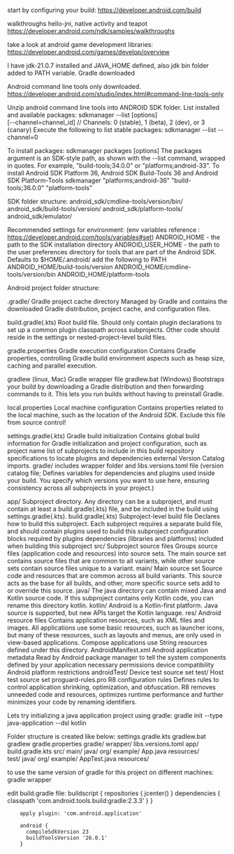 start by configuring your build:
  https://developer.android.com/build

walkthroughs hello-jni, native activity and teapot
  https://developer.android.com/ndk/samples/walkthroughs

take a look at android game development libraries:
  https://developer.android.com/games/develop/overview

I have jdk-21.0.7 installed and JAVA_HOME defined, also jdk bin folder added to PATH variable.
Gradle downloaded

Android command line tools only downloaded.
  https://developer.android.com/studio/index.html#command-line-tools-only

Unzip android command line tools into ANDROID SDK folder. 
List installed and available packages:
sdkmanager --list [options] \
           [--channel=channel_id] // Channels: 0 (stable), 1 (beta), 2 (dev), or 3 (canary)
Execute the following to list stable packages:
sdkmanager --list --channel=0

To install packages:
sdkmanager packages [options]
The packages argument is an SDK-style path, as shown with the --list command, wrapped in quotes. For example, "build-tools;34.0.0" or "platforms;android-33".
To install  Android SDK Platform 36, Android SDK Build-Tools 36 and Android SDK Platform-Tools
  sdkmanager "platforms;android-36" "build-tools;36.0.0" "platform-tools"

SDK folder structure:
android_sdk/cmdline-tools/version/bin/
android_sdk/build-tools/version/
android_sdk/platform-tools/
android_sdk/emulator/

Recommended settings for environment: (env variables reference : https://developer.android.com/tools/variables#set)
ANDROID_HOME - the path to the SDK installation directory
ANDROID_USER_HOME - the path to the user preferences directory for tools that are part of the Android SDK. Defaults to $HOME/.android/
add the following to PATH
  ANDROID_HOME/build-tools/version
  ANDROID_HOME/cmdline-tools/version/bin
  ANDROID_HOME/platform-tools 

Android project folder structure:

.gradle/                  Gradle project cache directory
                          Managed by Gradle and contains the downloaded Gradle distribution, project cache, and configuration files.

build.gradle(.kts)        Root build file. Should only contain plugin declarations to set up a common plugin classpath across subprojects.
                          Other code should reside in the settings or nested-project-level build files.

gradle.properties         Gradle execution configuration
                          Contains Gradle properties, controlling Gradle build environment aspects such as heap size, caching and parallel execution.

gradlew (linux, Mac)      Gradle wrapper file
gradlew.bat (Windows)     Bootstraps your build by downloading a Gradle distribution and then forwarding commands to it. This lets you run builds without having to preinstall Gradle.

local.properties          Local machine configuration
                          Contains properties related to the local machine, such as the location of the Android SDK.
                          Exclude this file from source control!

settings.gradle(.kts)     Gradle build initialization
                          Contains global build information for Gradle initialization and project configuration, such as
                                          project name
                                          list of subprojects to include in this build
                                          repository specifications to locate plugins and dependencies
                                          external Version Catalog imports.
gradle/                   includes wrapper folder and libs.versions.toml file (version catalog file; 
                          Defines variables for dependencies and plugins used inside your build. You specify which versions you want to use here, ensuring consistency across all subprojects in your project.)

app/                      Subproject directory. Any directory can be a subproject, and must contain at least a build.gradle(.kts) file, and be included in the build using settings.gradle(.kts).
  build.gradle(.kts)      Subproject-level build file
                          Declares how to build this subproject. Each subproject requires a separate build file, and should contain
                                      plugins used to build this subproject
                                      configuration blocks required by plugins
                                      dependencies (libraries and platforms) included when building this subproject
  src/                    Subproject source files
                          Groups source files (application code and resources) into source sets. The main source set contains source files that are common to all variants, while other source sets contain source files unique to a variant.
      main/                   Main source set
                              Source code and resources that are common across all build variants. This source acts as the base for all builds, and other, more specific source sets add to or override this source.
          java/           The java directory can contain mixed Java and Kotlin source code. If this subproject contains only Kotlin code, you can rename this directory kotlin.
          kotlin/         Android is a Kotlin-first platform. Java source is supported, but new APIs target the Kotlin language.
          res/            Android resource files
                          Contains application resources, such as XML files and images. 
                          All applications use some basic resources, such as launcher icons, but many of these resources, such as layouts and menus, are only used in view-based applications. 
                          Compose applications use String resources defined under this directory.
          AndroidManifest.xml       Android application metadata
                                    Read by Android package manager to tell the system
                                              components defined by your application
                                              necessary permissions
                                              device compatibility
                                              Android platform restrictions
      androidTest/          Device test source set
      test/                 Host test source set
  proguard-rules.pro        R8 configuration rules
                            Defines rules to control application shrinking, optimization, and obfuscation. 
                            R8 removes unneeded code and resources, optimizes runtime performance and further minimizes your code by renaming identifiers.

Lets try initializing a java application project using gradle:
    gradle init --type java-application  --dsl kotlin

Folder structure is created like below:
      settings.gradle.kts
      gradlew.bat
      gradlew
      gradle.properties
      gradle/
          wrapper/
          libs.versions.toml
      app/
          build.gradle.kts
          src/
              main/
                  java/
                      org/
                          example/
                              App.java
                  resources/                  
              test/
                  java/
                      org/
                          example/
                              AppTest.java
                  resources/
      
to use the same version of gradle for this project on different machines: 
  gradle wrapper

edit build.gradle file:
        buildscript {
          repositories {
              jcenter()
          }
          dependencies {
              classpath 'com.android.tools.build:gradle:2.3.3'
          }
        }
      
        apply plugin: 'com.android.application'
      
        android {
          compileSdkVersion 23
          buildToolsVersion '26.0.1'
        }

